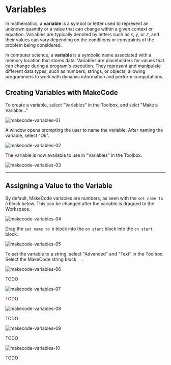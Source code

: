 # Variables

In mathematics, a **variable** is a symbol or letter used to represent an unknown quantity or a value that can change within a given context or equation. Variables are typically denoted by letters such as $x$, $y$, or $z$​, and their values can vary depending on the conditions or constraints of the problem being considered.

In computer science, a **variable** is a symbolic name associated with a memory location that stores data. Variables are placeholders for values that can change during a program's execution. They represent and manipulate different data types, such as numbers, strings, or objects, allowing programmers to work with dynamic information and perform computations. 

## Creating Variables with MakeCode

To create a variable, select "Variables" in the Toolbox, and selct "Make a Variable..."

![makecode-variables-01](assets/makecode-variables-01.png)

A window opens prompting the user to name the variable. After naming the variable, select "Ok".

![makecode-variables-02](assets/makecode-variables-02.png)

The variable is now available to use in "Variables" in the Toolbox.

![makecode-variables-03](assets/makecode-variables-03.png)

---

## Assigning a Value to the Variable

By default, MakeCode variables are numbers, as seen with the `set name to 0` block below. This can be changed after the variable is dragged to the Workspace.

![makecode-variables-04](assets/makecode-variables-04.png)

Drag the `set name to 0` block into the `on start` block into the `on start` block.

![makecode-variables-05](assets/makecode-variables-05.png)

To set the variable to a string, select "Advanced" and "Text" in the Toolbox. Select the MakeCode string block <img src="assets/makecode-string.png" alt="makecode-string" style="zoom:10%;" />.

![makecode-variables-06](assets/makecode-variables-06.png)



TODO

![makecode-variables-07](assets/makecode-variables-07.png)

TODO

![makecode-variables-08](assets/makecode-variables-08.png)

TODO

![makecode-variables-09](assets/makecode-variables-09.png)

TODO

![makecode-variables-10](assets/makecode-variables-10.png)

TODO